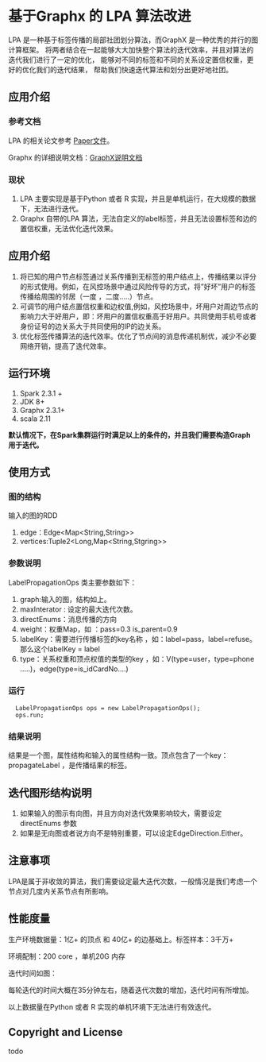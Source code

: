
# 基于Graphx 的 LPA 算法改进
LPA 是一种基于标签传播的局部社团划分算法，而GraphX 是一种优秀的并行的图计算框架。
将两者结合在一起能够大大加快整个算法的迭代效率，并且对算法的迭代我们进行了一定的优化，
能够对不同的标签和不同的关系设定置信权重，更好的优化我们的迭代结果，
帮助我们快速迭代算法和划分出更好地社团。


## 应用介绍
### 参考文档
LPA 的相关论文参考 [Paper文件]()。

Graphx 的详细说明文档：[GraphX说明文档](http://spark.apache.org/)

### 现状
1. LPA 主要实现是基于Python 或者 R 实现，并且是单机运行，在大规模的数据下，无法进行迭代。
2. Graphx 自带的LPA 算法，无法自定义的label标签，并且无法设置标签和边的置信权重，无法优化迭代效果。

 
## 应用介绍
1. 将已知的用户节点标签通过关系传播到无标签的用户结点上，传播结果以评分的形式使用。例如，在风控场景中通过风险传导的方式，将”好坏”用户的标签传播给周围的邻居（一度 ，二度.....）节点。
2. 可调节的用户结点置信权重和边权值,例如，风控场景中，坏用户对周边节点的影响力大于好用户，即：坏用户的置信权重高于好用户。共同使用手机号或者身份证号的边关系大于共同使用的IP的边关系。
3. 优化标签传播算法的迭代效率。优化了节点间的消息传递机制优，减少不必要网络开销，提高了迭代效率。

## 运行环境
1. Spark 2.3.1 +
2. JDK 8+
3. Graphx 2.3.1+
4. scala 2.11

**默认情况下，在Spark集群运行时满足以上的条件的，并且我们需要构造Graph 用于迭代。**

## 使用方式
### 图的结构
输入的图的RDD
1. edge：Edge\<Map\<String,String\>\>
2. vertices:Tuple2\<Long,Map\<String,Stgring\>\>
 
### 参数说明
LabelPropagationOps 类主要参数如下：
1. graph:输入的图，结构如上。
2. maxInterator : 设定的最大迭代次数。
3. directEnums：消息传播的方向
4. weight：权重Map，如 ：pass=0.3 is_parent=0.9
5. labelKey：需要进行传播标签的key名称 ，如：label=pass，label=refuse。那么这个labelKey = label
6. type：关系权重和顶点权值的类型的key ，如：V(type=user，type=phone .....)，edge(type=is_idCardNo....)

### 运行
```
  LabelPropagationOps ops = new LabelPropagationOps();
  ops.run;
```
### 结果说明
结果是一个图，属性结构和输入的属性结构一致。顶点包含了一个key：propagateLabel ，是传播结果的标签。


## 迭代图形结构说明
1. 如果输入的图示有向图，并且方向对迭代效果影响较大，需要设定directEnums 参数
2. 如果是无向图或者说方向不是特别重要，可以设定EdgeDirection.Either。

## 注意事项
LPA是属于非收敛的算法，我们需要设定最大迭代次数，一般情况是我们考虑一个节点对几度内关系节点有所影响。


## 性能度量
生产环境数据量：1亿+ 的顶点  和 40亿+ 的边基础上。标签样本：3千万+ 

环境配制：200 core ，单机20G 内存

迭代时间如图：


每轮迭代的时间大概在35分钟左右，随着迭代次数的增加，迭代时间有所增加。


以上数据量在Python 或者 R 实现的单机环境下无法进行有效迭代。

## Copyright and License
todo











 



